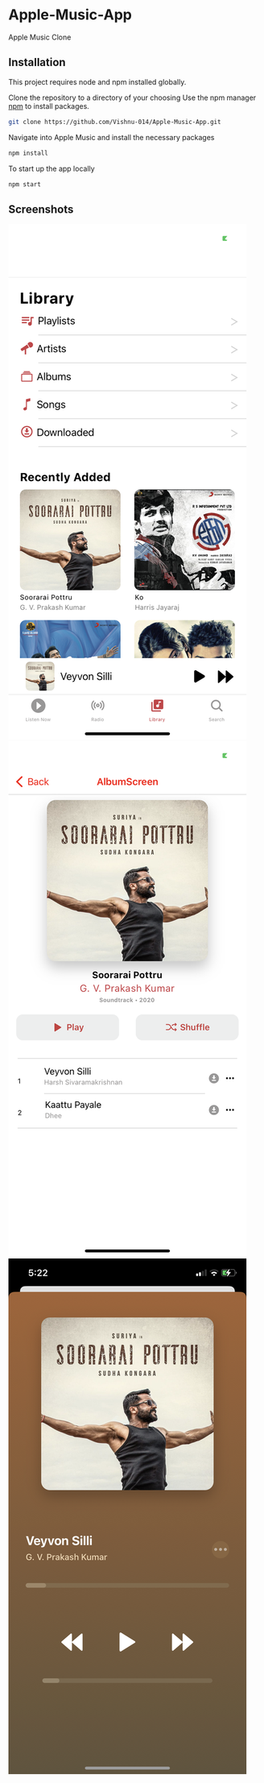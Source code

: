 # Apple-Music-App

Apple Music Clone

## Installation
This project requires node and npm installed globally.

Clone the repository to a directory of your choosing
Use the npm manager [npm](https://nodejs.org/en) to install packages.

```bash
git clone https://github.com/Vishnu-014/Apple-Music-App.git
```

Navigate into Apple Music and install the necessary packages

```bash
npm install 
```

To start up the app locally

```bash
npm start
```


## Screenshots

![alt text](https://github.com/Vishnu-014/Apple-Music-App/blob/main/screenshots/IMG_5356.PNG)
![alt text](https://github.com/Vishnu-014/Apple-Music-App/blob/main/screenshots/IMG_5357.PNG)
![alt text](https://github.com/Vishnu-014/Apple-Music-App/blob/main/screenshots/IMG_5358.PNG)
